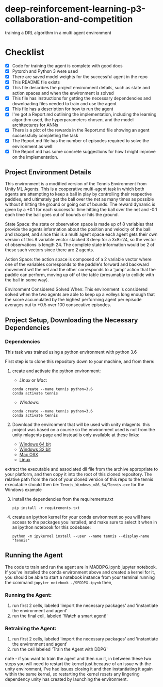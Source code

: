 # deep-reinforcement-learning-p3-collaboration-and-competition
training a DRL algorithm in a multi agent environment

# Checklist

- [x] Code for training the agent is complete with good docs
- [x] Pytorch and Python 3 were used
- [x] There are saved model weights for the successful agent in the repo
- [x] This README file exists
- [x] This file describes the project environment details, such as state and action spaces and when the environment is solved
- [x] This file has instructions for getting the necessary dependencies and downloading files needed to train and use the agent
- [x] This file has a description for how to run the agent
- [x] I've got a Report.md outlining the implementation, including the learning algorithm used, the hyperparameters chosen, and the model architectures for ANNs
- [x] There is a plot of the rewards in the Report.md file showing an agent successfully completing the task
- [x] The Report.md file has the number of episodes required to solve the environment as well
- [x] The Report.md has some concrete suggestions for how I might improve on the implementation. 

## Project Environment Details

This environment is a modified version of the Tennis Environment from Unity ML Agents. This is a cooperative multi-agent task in which both agents are attempting to keep a ball in play by controlling their respective paddles, and ultimately get the ball over the net as many times as possible without it hitting the ground or going out of bounds. The reward dynamic is given by a +0.1 for each successful time hitting the ball over the net and -0.1 each time the ball goes out of bounds or hits the ground.

State Space: the state or observation space is made up of 8 variables that provide the agents information about the position and velocity of the ball and racquet, and since this is a multi agent space each agent gets their own version of this 8 variable vector stacked 3 deep for a 3x8=24, so the vector of observations is length 24. The complete state information would be 2 of these such vectors since there are 2 agents.

Action Space: the action space is composed of a 2 variable vector where one of the variables corresponds to the paddle's forward and backward movement wrt the net and the other corresponds to a 'jump' action that the paddle can perform, moving up off of the table (presumably to collide with the ball in some way).

Environment Considered Solved When: This environment is considered solved when the two agents are able to keep up a volleys long enough that the score accumulated by the highest performing agent per episode averages out to +0.5 over 100 consecutive episodes. 

## Project Setup, Downloading the Necessary Dependencies

### Dependencies

This task was trained using a python environment with python 3.6

First step is to clone this repository down to your machine, and from there:

1. create and activate the python environment:
    * *Linux* or *Mac*:
    ``` 
    conda create --name tennis python=3.6
    conda activate tennis
    ```

    * *Windows*:
    ```
    conda create --name tennis python=3.6
    conda activate tennis
    ```

2. Download the environment that will be used with unity mlagents. this project was based on a course so the 
environment used is not from the unity mlagents page and instead is only available at these links:
    - [Windows 64 bit](https://s3-us-west-1.amazonaws.com/udacity-drlnd/P3/Tennis/Tennis_Linux.zip)
    - [Windows 32 bit](https://s3-us-west-1.amazonaws.com/udacity-drlnd/P3/Tennis/Tennis_Windows_x86.zip)
    - [Mac OSX](https://s3-us-west-1.amazonaws.com/udacity-drlnd/P3/Tennis/Tennis.app.zip)
    - [Linux](https://s3-us-west-1.amazonaws.com/udacity-drlnd/P3/Tennis/Tennis_Linux.zip)

extract the executable and associated dll file from the archive appropriate to your platform, and then copy it into the root of this cloned repository. The relative path from the root of your cloned version of this repo 
to the tennis executable should then be: `Tennis_Windows_x86_64/Tennis.exe` for the Windows example

3. install the dependencies from the requirements.txt
    ```
    pip install -r requirements.txt
    ```

4. create an ipython kernel for your conda environment so you will have access to the packages you installed, and make sure to select it when in an ipython notebook for this codebase:
    ```
    python -m ipykernel install --user --name tennis --display-name "tennis"
    ```


## Running the Agent

The code to train and run the agent are in MADDPG.ipynb jupyter notebook. If you've installed the conda environment above and created a kernel for it, you should be able to start a notebook instance from your terminal running the command `jupyter notebook ./SPDDPG.ipynb` then, 

### Running the Agent: 

1. run first 2 cells, labeled 'import the necessary packages' and 'instantiate the environment and agent'
2. run the final cell, labeled 'Watch a smart agent!'

### Retraining the Agent: 

1. run first 2 cells, labeled 'import the necessary packages' and 'instantiate the environment and agent'
2. run the cell labeled 'Train the Agent with DDPG'

note - if you want to train the agent and then run it, in between these two steps you will need to restart the kernel just because of an issue with the unity environment, I've had issues closing it and then instantiating it again within the same kernel, so restarting the kernel resets any lingering dependency unity has created by launching the environment.
